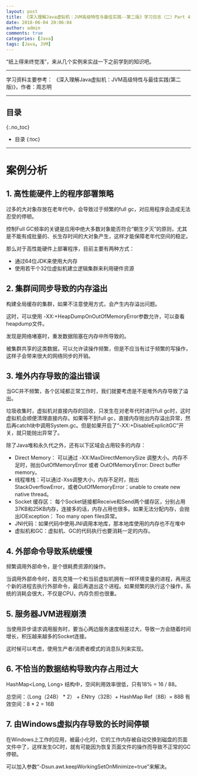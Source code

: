 ```yaml
---
layout: post
title: 《深入理解Java虚拟机：JVM高级特性与最佳实践--第二版》学习日志（二）Part 4：调优案例分析与实战
date: 2018-06-04 20:06:04
author: admin
comments: true
categories: [Java]
tags: [Java, JVM]
---
```


“纸上得来终觉浅”，来从几个实例来实战一下之前学到的知识吧。

<!-- more -->
---

学习资料主要参考： 《深入理解Java虚拟机：JVM高级特性与最佳实践(第二版)》，作者：周志明

---
## 目录
{:.no_toc}

* 目录
{:toc}

---

# 案例分析

## 1. 高性能硬件上的程序部署策略

过多的大对象存放在老年代中，会导致过于频繁的full gc，对应用程序会造成无法忍受的停顿。

控制Full GC频率的关键是应用中绝大多数对象能否符合“朝生夕灭”的原则，尤其是不能有成批量的、长生存时间的大对象产生，这样才能保障老年代空间的稳定。

那么对于高性能硬件上部署程序，目前主要有两种方式：
- 通过64位JDK来使用大内存
- 使用若干个32位虚拟机建立逻辑集群来利用硬件资源

## 2. 集群间同步导致的内存溢出

构建全局缓存的集群，如果不注意使用方式，会产生内存溢出问题。

这时，可以使用 -XX:+HeapDumpOnOutOfMemoryError参数允许，可以查看heapdump文件。

发现是网络堵塞时，重发数据阻塞在内存中所导致的。

被集群共享的这类数据，可以允许读操作频繁，但是不应当有过于频繁的写操作，这样子会带来很大的网络同步的开销。

## 3. 堆外内存导致的溢出错误

当GC并不频繁，各个区域都正常工作时，我们就要考虑是不是堆外内存导致了溢出。

垃圾收集时，虚拟机对直接内存的回收，只发生在对老年代时进行full gc时，这时虚拟机会顺便清理直接内存。如果等不到full gc，直接内存抛出内存溢出异常，然后再catch块中调用System.gc。但是如果开启了“-XX:+DisableExplicitGC”开关，就只能抛出异常了。

除了Java堆和永久代之外，还有以下区域会占用较多的内存：
- Direct Memory： 可以通过 -XX:MaxDirectMemorySize 调整大小。内存不足时，抛出OutOfMemoryError 或者 OutOfMemoryError: Direct buffer memory。
- 线程堆栈：可以通过-Xss调整大小，内存不足时，抛出StackOverflowError，或者OutOfMemoryError：unable to create new native thread。
- Socket 缓存区： 每个Socket链接都Receive和Send两个缓存区，分别占用37KB和25KB内存，连接多的话，内存占用也很多。如果无法分配内存，会抛出IOException： Too many open files异常。
- JNI代码：如果代码中使用JNI调用本地库，那本地库使用的内存也不在堆中
- 虚拟机和GC：虚拟机、GC的代码执行也要消耗一定的内存。

## 4. 外部命令导致系统缓慢

频繁调用外部命令，是个很耗费资源的操作。

当调用外部命令时，首先克隆一个和当前虚拟机拥有一样环境变量的进程，再用这个新的进程去执行外部命令，最后再退出这个进程。如果频繁的执行这个操作，系统的消耗会很大，不仅是CPU，内存负担也很重。

## 5. 服务器JVM进程崩溃

当使用异步请求调用服务时，要当心两边服务速度相差过大，导致一方会随着时间增长，积压越来越多的Socket连接。

这时候可以考虑，使用生产者/消费者模式的消息队列来实现。

## 6. 不恰当的数据结构导致内存占用过大

HashMap<Long, Long> 结构中，空间利用效率很低，只有18% = 16 / 88。

总空间：（Long（24B） * 2） + ENtry（32B）+ HashMap Ref（8B）= 88B
有效空间：8 * 2 = 16B


## 7. 由Windows虚拟内存导致的长时间停顿

在Windows上工作的应用，被最小化时，它的工作内存被自动交换到磁盘的页面文件中了，这样发生GC时，就有可能因为恢复页面文件的操作而导致不正常的GC停顿。

可以加入参数“-Dsun.awt.keepWorkingSetOnMinimize=true”来解决。

